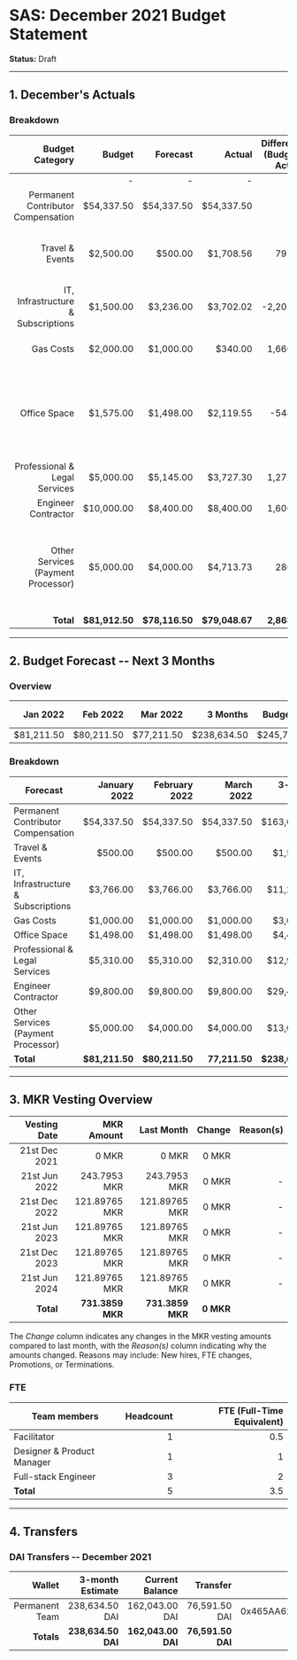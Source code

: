 # SAS: December 2021 Budget Statement

**Status:** Draft

---
## 1. December's Actuals

### Breakdown

| Budget Category                          | Budget       | Forecast      | Actual       |Difference (Budget - Actual)|Difference (Forecast - Actual)| Payments | Comment     |
|-----------------------------------------:|-------------:|--------------:|-------------:|---------------------------:|-----------------------------:|---------:|--------------:|
|                                          |             -|              -|             -|                           -|                             -|$79,166.50|              -|
| Permanent Contributor Compensation       |    $54,337.50|     $54,337.50|    $54,337.50|                           0|                             0|         -|               |  
| Travel & Events                          |     $2,500.00|        $500.00|     $1,708.56|                      791.44|                     -1,208.56|     -|Already made some bookings for an upcoming CU offsite|
| IT, Infrastructure & Subscriptions       |     $1,500.00|      $3,236.00|     $3,702.02|                   -2,202.02|                       -466.02|     -|Bought a few annual subscriptions for Tools|
| Gas Costs                                |     $2,000.00|      $1,000.00|       $340.00|                    1,660.00|                        660.00|     -|Less Transactions than planned|
| Office Space                             |     $1,575.00|      $1,498.00|     $2,119.55|                     -544.55|                       -621.55|     -|Some onetime costs (desks, contract changes in the month of operating CU)|
| Professional & Legal Services            |     $5,000.00|      $5,145.00|     $3,727.30|                    1,272.70|                      1,417.70|     -|Some of the work is delayed|
| Engineer Contractor                      |    $10,000.00|      $8,400.00|     $8,400.00|                    1,600.00|                             0|     -|
| Other Services (Payment Processor)       |     $5,000.00|      $4,000.00|     $4,713.73|                      286.27|                       -713.73|     -|Created multiple invoices to payment processor (some cost is variable per invoice)|
| **Total**                                |**$81,912.50**| **$78,116.50**|**$79,048.67**|                **2,863.83**|                   **-932.17**|**$79,166.60**|           -|

---

## 2. Budget Forecast -- Next 3 Months

### Overview

|  Jan 2022  |  Feb 2022  |  Mar 2022  |  3 Months  | Budget Cap | Total Budget Cap |
| ----------:| ----------:| ----------:| ----------:| ----------:| ----------------:|
|  $81,211.50|  $80,211.50|  $77,211.50| $238,634.50| $245,737.50|       $282,598.13|

### Breakdown

| Forecast                            | January 2022 | February 2022 |  March 2022 | 3-month Total |   Budget Cap  |
|-------------------------------------|-------------:|--------------:|------------:|--------------:|--------------:|
| Permanent Contributor Compensation  |    $54,337.50|     $54,337.50|   $54,337.50|    $163,012.50|    $163,012.50|
| Travel & Events                     |       $500.00|        $500.00|      $500.00|      $1,500.00|      $7,500.00|
| IT, Infrastructure & Subscriptions  |     $3,766.00|      $3,766.00|    $3,766.00|     $11,298.00|      $4,500.00|
| Gas Costs                           |     $1,000.00|      $1,000.00|    $1,000.00|      $3,000.00|      $6,000.00|
| Office Space                        |     $1,498.00|      $1,498.00|    $1,498.00|      $4,494.00|      $4,725.00|
| Professional & Legal Services       |     $5,310.00|      $5,310.00|    $2,310.00|     $12,930.00|     $15,000.00|
| Engineer Contractor                 |     $9,800.00|      $9,800.00|    $9,800.00|     $29,400.00|     $30,000.00|
| Other Services (Payment Processor)  |     $5,000.00|      $4,000.00|    $4,000.00|     $13,000.00|     $15,000.00|
| **Total**                           |**$81,211.50**| **$80,211.50**|**77,211.50**|**$238,634.50**|**$245,737.50**|


---

## 3. MKR Vesting Overview


|  Vesting Date         |       MKR Amount |    Last Month  |  Change |      Reason(s) |
|----------------------:|-----------------:|---------------:|--------:|---------------:|
|  21st Dec 2021        |       0 MKR      |          0 MKR |   0 MKR |                |
|  21st Jun 2022        |     243.7953 MKR |   243.7953 MKR |   0 MKR |              - |
|  21st Dec 2022        |    121.89765 MKR |  121.89765 MKR |   0 MKR |              - |
|  21st Jun 2023        |    121.89765 MKR |  121.89765 MKR |   0 MKR |              - |
|  21st Dec 2023        |    121.89765 MKR |  121.89765 MKR |   0 MKR |              - |
|  21st Jun 2024        |    121.89765 MKR |  121.89765 MKR |   0 MKR |              - |
|  **Total**            | **731.3859 MKR** |**731.3859 MKR**|**0 MKR**|                |

The *Change* column indicates any changes in the MKR vesting amounts compared to last month, with the *Reason(s)* column indicating why the amounts changed. Reasons may include: New hires, FTE changes, Promotions, or Terminations.

### FTE

| Team members              |Headcount|FTE (Full-Time Equivalent)|
|---------------------------|--------:|-------------------------:|
| Facilitator               |1        |0.5                       |
| Designer & Product Manager|1        |1                         |
| Full-stack Engineer       |3        |2                         |
| **Total**                 |5        |3.5                       |

---

## 4. Transfers

### DAI Transfers -- December 2021

|           Wallet|  3-month Estimate|   Current Balance|          Transfer|                         Multi-sig Address|
|----------------:|-----------------:|-----------------:|-----------------:|-----------------------------------------:|
|   Permanent Team|    238,634.50 DAI|    162,043.00 DAI|     76,591.50 DAI|0x465AA62a82E220B331f5ECcA697c20E89554B298|
|       **Totals**|**238,634.50 DAI**|**162,043.00 DAI**| **76,591.50 DAI**|                                          |

